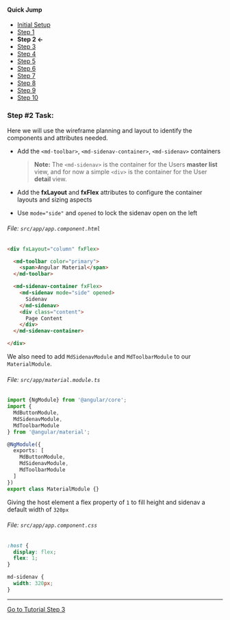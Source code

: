#### Quick Jump ####
* [Initial Setup](./INITIAL_SETUP.md)
* [Step 1](./STEP_1.md)
* **Step 2 <-**
* [Step 3](./STEP_3.md)
* [Step 4](./STEP_4.md)
* [Step 5](./STEP_5.md)
* [Step 6](./STEP_6.md)
* [Step 7](./STEP_7.md)
* [Step 8](./STEP_8.md)
* [Step 9](./STEP_9.md)
* [Step 10](./STEP_10.md)

### Step #2 Task:

Here we will use the wireframe planning and layout to identify the components and attributes needed.

* Add the `<md-toolbar>`, `<md-sidenav-container>`, `<md-sidenav>` containers

  > **Note:** The `<md-sidenav>` is the container for the Users **master list** view, and for now a simple
  `<div>` is the container for the User **detail** view.
  
* Add the **fxLayout** and **fxFlex** attributes to configure the container layouts and sizing aspects
* Use `mode="side"` and `opened` to lock the sidenav open on the left

###### File: `src/app/app.component.html`

```html
<div fxLayout="column" fxFlex>

  <md-toolbar color="primary">
    <span>Angular Material</span>
  </md-toolbar>

  <md-sidenav-container fxFlex>
    <md-sidenav mode="side" opened>
      Sidenav
    </md-sidenav>
    <div class="content">
      Page Content
    </div>
  </md-sidenav-container>

</div>
```

We also need to add `MdSidenavModule` and `MdToolbarModule` to our `MaterialModule`.
###### File: `src/app/material.module.ts`
```ts
import {NgModule} from '@angular/core';
import {
  MdButtonModule,
  MdSidenavModule,
  MdToolbarModule
} from '@angular/material';

@NgModule({
  exports: [
    MdButtonModule,
    MdSidenavModule,
    MdToolbarModule
  ]
})
export class MaterialModule {}

```

Giving the host element a flex property of `1` to fill height and sidenav a default width of `320px`

###### File:  `src/app/app.component.css`

```css
:host {
  display: flex;
  flex: 1;
}

md-sidenav {
  width: 320px;
}
```

---
  
[Go to Tutorial Step 3](./STEP_3.md)
